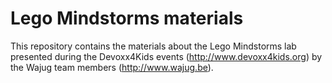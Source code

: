 # Lego Mindstorms materials

This repository contains the materials about the Lego Mindstorms lab presented during the Devoxx4Kids events (http://www.devoxx4kids.org) by the Wajug team members (http://www.wajug.be).
